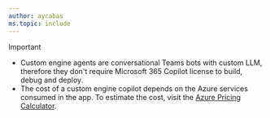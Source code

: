 ```yaml
---
author: aycabas
ms.topic: include
---
```


<!-- markdownlint-disable MD041-->

> [!IMPORTANT]
>
> - Custom engine agents are conversational Teams bots with custom LLM, therefore they don't require Microsoft 365 Copilot license to build, debug and deploy.
> - The cost of a custom engine copilot depends on the Azure services consumed in the app. To estimate the cost, visit the [Azure Pricing Calculator](https://azure.microsoft.com/pricing/calculator/).
